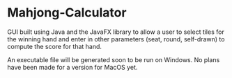 # Mahjong-Calculator
GUI built using Java and the JavaFX library to allow a user to select tiles for the winning hand and enter in other parameters (seat, round, self-drawn) to compute the score for that hand.

An executable file will be generated soon to be run on Windows. No plans have been made for a version for MacOS yet.
